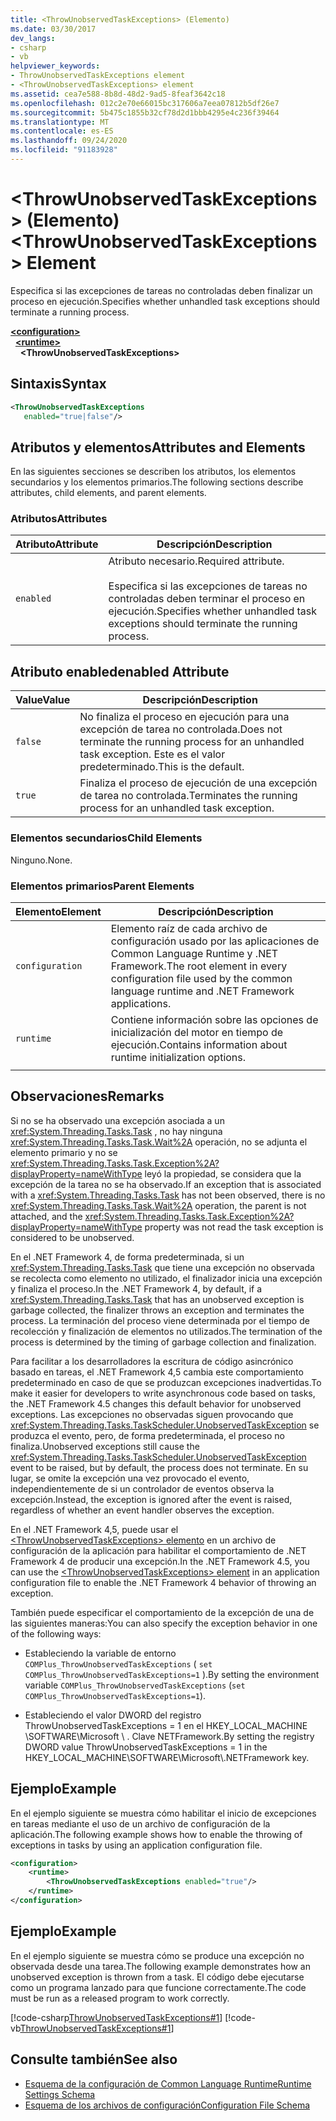 ```yaml
---
title: <ThrowUnobservedTaskExceptions> (Elemento)
ms.date: 03/30/2017
dev_langs:
- csharp
- vb
helpviewer_keywords:
- ThrowUnobservedTaskExceptions element
- <ThrowUnobservedTaskExceptions> element
ms.assetid: cea7e588-8b8d-48d2-9ad5-8feaf3642c18
ms.openlocfilehash: 012c2e70e66015bc317606a7eea07812b5df26e7
ms.sourcegitcommit: 5b475c1855b32cf78d2d1bbb4295e4c236f39464
ms.translationtype: MT
ms.contentlocale: es-ES
ms.lasthandoff: 09/24/2020
ms.locfileid: "91183928"
---
```

# <a name="throwunobservedtaskexceptions-element"></a><span data-ttu-id="965e9-102">\<ThrowUnobservedTaskExceptions> (Elemento)</span><span class="sxs-lookup"><span data-stu-id="965e9-102">\<ThrowUnobservedTaskExceptions> Element</span></span>

<span data-ttu-id="965e9-103">Especifica si las excepciones de tareas no controladas deben finalizar un proceso en ejecución.</span><span class="sxs-lookup"><span data-stu-id="965e9-103">Specifies whether unhandled task exceptions should terminate a running process.</span></span>  
  
[**\<configuration>**](../configuration-element.md)\
&nbsp;&nbsp;[**\<runtime>**](runtime-element.md)\
&nbsp;&nbsp;&nbsp;&nbsp;**\<ThrowUnobservedTaskExceptions>**  
  
## <a name="syntax"></a><span data-ttu-id="965e9-104">Sintaxis</span><span class="sxs-lookup"><span data-stu-id="965e9-104">Syntax</span></span>  
  
```xml  
<ThrowUnobservedTaskExceptions  
   enabled="true|false"/>  
```  
  
## <a name="attributes-and-elements"></a><span data-ttu-id="965e9-105">Atributos y elementos</span><span class="sxs-lookup"><span data-stu-id="965e9-105">Attributes and Elements</span></span>  

 <span data-ttu-id="965e9-106">En las siguientes secciones se describen los atributos, los elementos secundarios y los elementos primarios.</span><span class="sxs-lookup"><span data-stu-id="965e9-106">The following sections describe attributes, child elements, and parent elements.</span></span>  
  
### <a name="attributes"></a><span data-ttu-id="965e9-107">Atributos</span><span class="sxs-lookup"><span data-stu-id="965e9-107">Attributes</span></span>  
  
|<span data-ttu-id="965e9-108">Atributo</span><span class="sxs-lookup"><span data-stu-id="965e9-108">Attribute</span></span>|<span data-ttu-id="965e9-109">Descripción</span><span class="sxs-lookup"><span data-stu-id="965e9-109">Description</span></span>|  
|---------------|-----------------|  
|`enabled`|<span data-ttu-id="965e9-110">Atributo necesario.</span><span class="sxs-lookup"><span data-stu-id="965e9-110">Required attribute.</span></span><br /><br /> <span data-ttu-id="965e9-111">Especifica si las excepciones de tareas no controladas deben terminar el proceso en ejecución.</span><span class="sxs-lookup"><span data-stu-id="965e9-111">Specifies whether unhandled task exceptions should terminate the running process.</span></span>|  
  
## <a name="enabled-attribute"></a><span data-ttu-id="965e9-112">Atributo enabled</span><span class="sxs-lookup"><span data-stu-id="965e9-112">enabled Attribute</span></span>  
  
|<span data-ttu-id="965e9-113">Value</span><span class="sxs-lookup"><span data-stu-id="965e9-113">Value</span></span>|<span data-ttu-id="965e9-114">Descripción</span><span class="sxs-lookup"><span data-stu-id="965e9-114">Description</span></span>|  
|-----------|-----------------|  
|`false`|<span data-ttu-id="965e9-115">No finaliza el proceso en ejecución para una excepción de tarea no controlada.</span><span class="sxs-lookup"><span data-stu-id="965e9-115">Does not terminate the running process for an unhandled task exception.</span></span> <span data-ttu-id="965e9-116">Este es el valor predeterminado.</span><span class="sxs-lookup"><span data-stu-id="965e9-116">This is the default.</span></span>|  
|`true`|<span data-ttu-id="965e9-117">Finaliza el proceso de ejecución de una excepción de tarea no controlada.</span><span class="sxs-lookup"><span data-stu-id="965e9-117">Terminates the running process for an unhandled task exception.</span></span>|  
  
### <a name="child-elements"></a><span data-ttu-id="965e9-118">Elementos secundarios</span><span class="sxs-lookup"><span data-stu-id="965e9-118">Child Elements</span></span>  

 <span data-ttu-id="965e9-119">Ninguno.</span><span class="sxs-lookup"><span data-stu-id="965e9-119">None.</span></span>  
  
### <a name="parent-elements"></a><span data-ttu-id="965e9-120">Elementos primarios</span><span class="sxs-lookup"><span data-stu-id="965e9-120">Parent Elements</span></span>  
  
|<span data-ttu-id="965e9-121">Elemento</span><span class="sxs-lookup"><span data-stu-id="965e9-121">Element</span></span>|<span data-ttu-id="965e9-122">Descripción</span><span class="sxs-lookup"><span data-stu-id="965e9-122">Description</span></span>|  
|-------------|-----------------|  
|`configuration`|<span data-ttu-id="965e9-123">Elemento raíz de cada archivo de configuración usado por las aplicaciones de Common Language Runtime y .NET Framework.</span><span class="sxs-lookup"><span data-stu-id="965e9-123">The root element in every configuration file used by the common language runtime and .NET Framework applications.</span></span>|  
|`runtime`|<span data-ttu-id="965e9-124">Contiene información sobre las opciones de inicialización del motor en tiempo de ejecución.</span><span class="sxs-lookup"><span data-stu-id="965e9-124">Contains information about runtime initialization options.</span></span>|  
|||  
  
## <a name="remarks"></a><span data-ttu-id="965e9-125">Observaciones</span><span class="sxs-lookup"><span data-stu-id="965e9-125">Remarks</span></span>  

 <span data-ttu-id="965e9-126">Si no se ha observado una excepción asociada a un <xref:System.Threading.Tasks.Task> , no hay ninguna <xref:System.Threading.Tasks.Task.Wait%2A> operación, no se adjunta el elemento primario y no se <xref:System.Threading.Tasks.Task.Exception%2A?displayProperty=nameWithType> leyó la propiedad, se considera que la excepción de la tarea no se ha observado.</span><span class="sxs-lookup"><span data-stu-id="965e9-126">If an exception that is associated with a <xref:System.Threading.Tasks.Task> has not been observed, there is no <xref:System.Threading.Tasks.Task.Wait%2A> operation, the parent is not attached, and the <xref:System.Threading.Tasks.Task.Exception%2A?displayProperty=nameWithType> property was not read the task exception is considered to be unobserved.</span></span>  
  
 <span data-ttu-id="965e9-127">En el .NET Framework 4, de forma predeterminada, si un <xref:System.Threading.Tasks.Task> que tiene una excepción no observada se recolecta como elemento no utilizado, el finalizador inicia una excepción y finaliza el proceso.</span><span class="sxs-lookup"><span data-stu-id="965e9-127">In the .NET Framework 4, by default, if a <xref:System.Threading.Tasks.Task> that has an unobserved exception is garbage collected, the finalizer throws an exception and terminates the process.</span></span> <span data-ttu-id="965e9-128">La terminación del proceso viene determinada por el tiempo de recolección y finalización de elementos no utilizados.</span><span class="sxs-lookup"><span data-stu-id="965e9-128">The termination of the process is determined by the timing of garbage collection and finalization.</span></span>  
  
 <span data-ttu-id="965e9-129">Para facilitar a los desarrolladores la escritura de código asincrónico basado en tareas, el .NET Framework 4,5 cambia este comportamiento predeterminado en caso de que se produzcan excepciones inadvertidas.</span><span class="sxs-lookup"><span data-stu-id="965e9-129">To make it easier for developers to write asynchronous code based on tasks, the .NET Framework 4.5 changes this default behavior for unobserved exceptions.</span></span> <span data-ttu-id="965e9-130">Las excepciones no observadas siguen provocando que <xref:System.Threading.Tasks.TaskScheduler.UnobservedTaskException> se produzca el evento, pero, de forma predeterminada, el proceso no finaliza.</span><span class="sxs-lookup"><span data-stu-id="965e9-130">Unobserved exceptions still cause the <xref:System.Threading.Tasks.TaskScheduler.UnobservedTaskException> event to be raised, but by default, the process does not terminate.</span></span> <span data-ttu-id="965e9-131">En su lugar, se omite la excepción una vez provocado el evento, independientemente de si un controlador de eventos observa la excepción.</span><span class="sxs-lookup"><span data-stu-id="965e9-131">Instead, the exception is ignored after the event is raised, regardless of whether an event handler observes the exception.</span></span>  
  
 <span data-ttu-id="965e9-132">En el .NET Framework 4,5, puede usar el [ \<ThrowUnobservedTaskExceptions> elemento](throwunobservedtaskexceptions-element.md) en un archivo de configuración de la aplicación para habilitar el comportamiento de .NET Framework 4 de producir una excepción.</span><span class="sxs-lookup"><span data-stu-id="965e9-132">In the .NET Framework 4.5, you can use the [\<ThrowUnobservedTaskExceptions> element](throwunobservedtaskexceptions-element.md) in an application configuration file to enable the .NET Framework 4 behavior of throwing an exception.</span></span>  
  
 <span data-ttu-id="965e9-133">También puede especificar el comportamiento de la excepción de una de las siguientes maneras:</span><span class="sxs-lookup"><span data-stu-id="965e9-133">You can also specify the exception behavior in one of the following ways:</span></span>  
  
- <span data-ttu-id="965e9-134">Estableciendo la variable de entorno `COMPlus_ThrowUnobservedTaskExceptions` ( `set COMPlus_ThrowUnobservedTaskExceptions=1` ).</span><span class="sxs-lookup"><span data-stu-id="965e9-134">By setting the environment variable `COMPlus_ThrowUnobservedTaskExceptions` (`set COMPlus_ThrowUnobservedTaskExceptions=1`).</span></span>  
  
- <span data-ttu-id="965e9-135">Estableciendo el valor DWORD del registro ThrowUnobservedTaskExceptions = 1 en el HKEY_LOCAL_MACHINE \SOFTWARE\Microsoft \\ . Clave NETFramework.</span><span class="sxs-lookup"><span data-stu-id="965e9-135">By setting the registry DWORD value ThrowUnobservedTaskExceptions = 1 in the HKEY_LOCAL_MACHINE\SOFTWARE\Microsoft\\.NETFramework key.</span></span>  
  
## <a name="example"></a><span data-ttu-id="965e9-136">Ejemplo</span><span class="sxs-lookup"><span data-stu-id="965e9-136">Example</span></span>  

 <span data-ttu-id="965e9-137">En el ejemplo siguiente se muestra cómo habilitar el inicio de excepciones en tareas mediante el uso de un archivo de configuración de la aplicación.</span><span class="sxs-lookup"><span data-stu-id="965e9-137">The following example shows how to enable the throwing of exceptions in tasks by using an application configuration file.</span></span>  
  
```xml  
<configuration>
    <runtime>
        <ThrowUnobservedTaskExceptions enabled="true"/>
    </runtime>
</configuration>  
```  
  
## <a name="example"></a><span data-ttu-id="965e9-138">Ejemplo</span><span class="sxs-lookup"><span data-stu-id="965e9-138">Example</span></span>  

 <span data-ttu-id="965e9-139">En el ejemplo siguiente se muestra cómo se produce una excepción no observada desde una tarea.</span><span class="sxs-lookup"><span data-stu-id="965e9-139">The following example demonstrates how an unobserved exception is thrown from a task.</span></span> <span data-ttu-id="965e9-140">El código debe ejecutarse como un programa lanzado para que funcione correctamente.</span><span class="sxs-lookup"><span data-stu-id="965e9-140">The code must be run as a released program to work correctly.</span></span>  
  
 [!code-csharp[ThrowUnobservedTaskExceptions#1](../../../../../samples/snippets/csharp/VS_Snippets_CLR/throwunobservedtaskexceptions/cs/program.cs#1)]
 [!code-vb[ThrowUnobservedTaskExceptions#1](../../../../../samples/snippets/visualbasic/VS_Snippets_CLR/throwunobservedtaskexceptions/vb/program.vb#1)]  
  
## <a name="see-also"></a><span data-ttu-id="965e9-141">Consulte también</span><span class="sxs-lookup"><span data-stu-id="965e9-141">See also</span></span>

- [<span data-ttu-id="965e9-142">Esquema de la configuración de Common Language Runtime</span><span class="sxs-lookup"><span data-stu-id="965e9-142">Runtime Settings Schema</span></span>](index.md)
- [<span data-ttu-id="965e9-143">Esquema de los archivos de configuración</span><span class="sxs-lookup"><span data-stu-id="965e9-143">Configuration File Schema</span></span>](../index.md)
